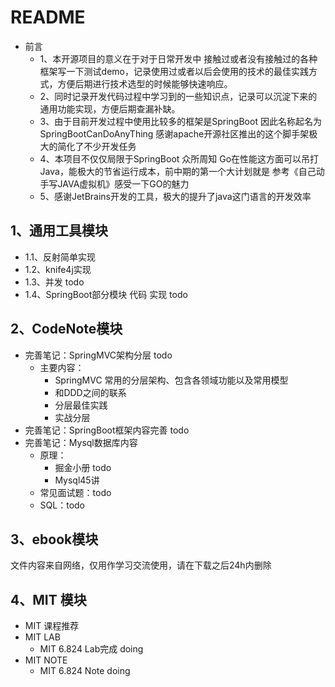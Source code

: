 # README
- 前言
  - 1、本开源项目的意义在于对于日常开发中 接触过或者没有接触过的各种框架写一下测试demo，记录使用过或者以后会使用的技术的最佳实践方式，方便后期进行技术选型的时候能够快速响应。
  - 2、同时记录开发代码过程中学习到的一些知识点，记录可以沉淀下来的通用功能实现，方便后期查漏补缺。
  - 3、由于目前开发过程中使用比较多的框架是SpringBoot 因此名称起名为 SpringBootCanDoAnyThing 感谢apache开源社区推出的这个脚手架极大的简化了不少开发任务
  - 4、本项目不仅仅局限于SpringBoot 众所周知 Go在性能这方面可以吊打Java，能极大的节省运行成本，前中期的第一个大计划就是 参考《自己动手写JAVA虚拟机》感受一下GO的魅力
  - 5、感谢JetBrains开发的工具，极大的提升了java这门语言的开发效率
## 1、通用工具模块
- 1.1、反射简单实现
- 1.2、knife4j实现
- 1.3、并发 todo
- 1.4、SpringBoot部分模块 代码 实现 todo
## 2、CodeNote模块
- 完善笔记：SpringMVC架构分层 todo
  - 主要内容：
    - SpringMVC 常用的分层架构、包含各领域功能以及常用模型
    - 和DDD之间的联系
    - 分层最佳实践
    - 实战分层 
- 完善笔记：SpringBoot框架内容完善 todo
- 完善笔记：Mysql数据库内容
  - 原理：
    - 掘金小册 todo
    - Mysql45讲
  - 常见面试题：todo
  - SQL：todo
## 3、ebook模块
文件内容来自网络，仅用作学习交流使用，请在下载之后24h内删除

## 4、MIT 模块
- MIT 课程推荐
- MIT LAB
  - MIT 6.824 Lab完成 doing
- MIT NOTE
  - MIT 6.824 Note doing